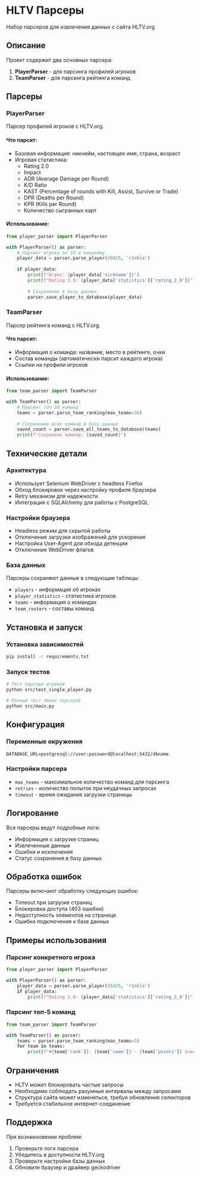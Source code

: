 # HLTV Парсеры

Набор парсеров для извлечения данных с сайта HLTV.org

## Описание

Проект содержит два основных парсера:
1. **PlayerParser** - для парсинга профилей игроков
2. **TeamParser** - для парсинга рейтинга команд

## Парсеры

### PlayerParser

Парсер профилей игроков с HLTV.org.

#### Что парсит:
- Базовая информация: никнейм, настоящее имя, страна, возраст
- Игровая статистика:
  - Rating 2.0
  - Impact
  - ADR (Average Damage per Round)
  - K/D Ratio
  - KAST (Percentage of rounds with Kill, Assist, Survive or Trade)
  - DPR (Deaths per Round)
  - KPR (Kills per Round)
  - Количество сыгранных карт

#### Использование:
```python
from player_parser import PlayerParser

with PlayerParser() as parser:
    # Парсинг игрока по ID и никнейму
    player_data = parser.parse_player(20425, 'r1nkle')
    
    if player_data:
        print(f"Игрок: {player_data['nickname']}")
        print(f"Rating 2.0: {player_data['statistics']['rating_2_0']}")
        
        # Сохранение в базу данных
        parser.save_player_to_database(player_data)
```

### TeamParser

Парсер рейтинга команд с HLTV.org.

#### Что парсит:
- Информация о команде: название, место в рейтинге, очки
- Состав команды (автоматически парсит каждого игрока)
- Ссылки на профили игроков

#### Использование:
```python
from team_parser import TeamParser

with TeamParser() as parser:
    # Парсинг топ-30 команд
    teams = parser.parse_team_ranking(max_teams=30)
    
    # Сохранение всех команд в базу данных
    saved_count = parser.save_all_teams_to_database(teams)
    print(f"Сохранено команд: {saved_count}")
```

## Технические детали

### Архитектура
- Использует Selenium WebDriver с headless Firefox
- Обход блокировок через настройку профиля браузера
- Retry механизм для надежности
- Интеграция с SQLAlchemy для работы с PostgreSQL

### Настройки браузера
- Headless режим для скрытой работы
- Отключение загрузки изображений для ускорения
- Настройка User-Agent для обхода детекции
- Отключение WebDriver флагов

### База данных
Парсеры сохраняют данные в следующие таблицы:
- `players` - информация об игроках
- `player_statistics` - статистика игроков
- `teams` - информация о командах
- `team_rosters` - составы команд

## Установка и запуск

### Установка зависимостей
```bash
pip install -r requirements.txt
```

### Запуск тестов
```bash
# Тест парсера игроков
python src/test_single_player.py

# Полный тест обоих парсеров
python src/main.py
```

## Конфигурация

### Переменные окружения
```env
DATABASE_URL=postgresql://user:password@localhost:5432/dbname
```

### Настройки парсера
- `max_teams` - максимальное количество команд для парсинга
- `retries` - количество попыток при неудачных запросах
- `timeout` - время ожидания загрузки страницы

## Логирование

Все парсеры ведут подробные логи:
- Информация о загрузке страниц
- Извлеченные данные
- Ошибки и исключения
- Статус сохранения в базу данных

## Обработка ошибок

Парсеры включают обработку следующих ошибок:
- Timeout при загрузке страниц
- Блокировка доступа (403 ошибки)
- Недоступность элементов на странице
- Ошибки подключения к базе данных

## Примеры использования

### Парсинг конкретного игрока
```python
from player_parser import PlayerParser

with PlayerParser() as parser:
    player_data = parser.parse_player(20425, 'r1nkle')
    if player_data:
        print(f"Rating 2.0: {player_data['statistics']['rating_2_0']}")
```

### Парсинг топ-5 команд
```python
from team_parser import TeamParser

with TeamParser() as parser:
    teams = parser.parse_team_ranking(max_teams=5)
    for team in teams:
        print(f"#{team['rank']}: {team['name']} - {team['points']} очков")
```

## Ограничения

- HLTV может блокировать частые запросы
- Необходимо соблюдать разумные интервалы между запросами
- Структура сайта может изменяться, требуя обновления селекторов
- Требуется стабильное интернет-соединение

## Поддержка

При возникновении проблем:
1. Проверьте логи парсера
2. Убедитесь в доступности HLTV.org
3. Проверьте настройки базы данных
4. Обновите браузер и драйвер geckodriver 